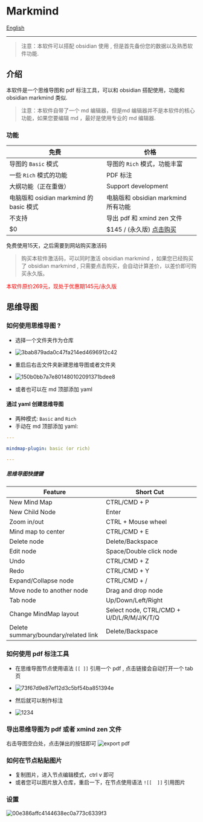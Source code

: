 # Markmind 

[English](https://github.com/MarkMindCkm/MarkMind-ltd)

---

> 注意：本软件可以搭配 obsidian  使用 , 但是首先备份您的数据以及熟悉软件功能.

## 介绍

本软件是一个思维导图和 pdf 标注工具，可以和 obsidian 搭配使用，功能和 obsidian markmind 类似.
> 注意：本软件自带了一个 md 编辑器，但是md 编辑器并不是本软件的核心功能，如果您要编辑 md ，最好是使用专业的 md 编辑器.

### 功能

| 免费                                     | 价格                                           |
| ---------------------------------------- | -------------------------------------------------- |
| 导图的 `Basic` 模式                       | 导图的 `Rich` 模式，功能丰富                        |
|  一些 `Rich` 模式的功能                    | PDF 标注                                     |
|  大纲功能（正在重做）                       | Support development                                |
|  电脑版和 osidian markmind 的 basic 模式                 | 电脑版和 obsidian markmind 所有功能                            |
| 不支持                           | 导出 pdf 和 xmind zen 文件                        |
|  $0                                      | $145 / (永久版)   [点击购买](https://www.markmind.net/cn) |

免费使用15天，之后需要到网站购买激活码

> 购买本软件激活码，可以同时激活 obsidian markmind ，如果您已经购买了 obsidian markmind , 只需要点击购买，会自动计算差价，以差价即可购买永久版。

<span style="color:red">本软件原价269元，现处于优惠期145元/永久版</span>



## 思维导图
### 如何使用思维导图 ?
- 选择一个文件夹作为仓库
- ![3bab879ada0c47fa214ed4696912c42](https://github.com/MarkMindCkm/MarkMind-ltd/assets/18719494/77c924bc-d207-4cbd-bfbc-9345d2ca30e0)

- 重启后右击文件夹新建思维导图或者文件夹
- ![150b0bb7a7e801480102091371bdee8](https://github.com/MarkMindCkm/MarkMind-ltd/assets/18719494/0c756e9d-800a-45ae-a2cf-7747c94d6d42)
- 或者也可以在 md 顶部添加 yaml

#### 通过 yaml 创建思维导图

- 两种模式: `Basic` and `Rich`
- 手动在 md 顶部添加 yaml:

```YAML
---

mindmap-plugin: basic (or rich)

---
```


##### 思维导图快捷键

| Feature                               | Short Cut                                 |
| ------------------------------------- | ----------------------------------------- |
| New Mind Map                          | CTRL/CMD + P                              |
| New Child Node                        | Enter                                     |
| Zoom in/out                           | CTRL + Mouse wheel                        |
| Mind map to center                    | CTRL/CMD + E                              |
| Delete node                           | Delete/Backspace                          |
| Edit node                             | Space/Double click node                   |
| Undo                                  | CTRL/CMD + Z                              |
| Redo                                  | CTRL/CMD + Y                              |
| Expand/Collapse node                  | CTRL/CMD + /                              |
| Move node to another node             | Drag and drop node                        |
| Tab node                              | Up/Down/Left/Right                        |
| Change MindMap layout                 | Select node, CTRL/CMD + U/D/L/R/M/J/K/T/Q |
| Delete summary/boundary/related link  | Delete/Backspace                          |


### 如何使用 pdf 标注工具
- 在思维导图节点使用语法 `[[ ]]` 引用一个 pdf , 点击链接会自动打开一个 tab 页
- ![73f67d9e87ef12d3c5bf54ba851394e](https://github.com/MarkMindCkm/MarkMind-ltd/assets/18719494/7bde6722-2542-4577-8c72-5feb25a66f06)

- 然后就可以制作标注
- ![1234](https://github.com/MarkMindCkm/MarkMind-ltd/assets/18719494/5e17f947-4d95-43ef-934e-1dbd844582ab)


### 导出思维导图为 pdf 或者 xmind zen 文件

右击导图空白处，点击弹出的按钮即可
![export pdf](https://github.com/MarkMindCkm/MarkMind-ltd/assets/18719494/d37d9f67-667d-4cec-abf9-7eb7fcb305c6)

### 如何在节点粘贴图片
- 复制图片，进入节点编辑模式，ctrl v 即可
- 或者您可以图片放入仓库，重启一下，在节点使用语法 `![[  ]]` 引用图片


### 设置
![00e386affc4144638ec0a773c6339f3](https://github.com/MarkMindCkm/MarkMind-ltd/assets/18719494/30c9f283-eb3f-4e8b-81e6-2baf6e6d81f3)



